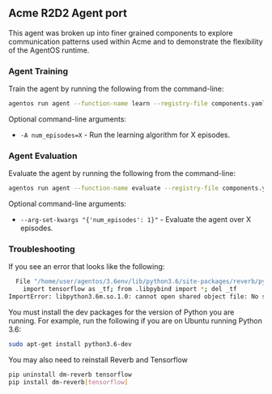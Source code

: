 ## Acme R2D2 Agent port

This agent was broken up into finer grained components to explore communication
patterns used within Acme and to demonstrate the flexibility of the AgentOS
runtime.

### Agent Training

Train the agent by running the following from the command-line:

```bash
agentos run agent --function-name learn --registry-file components.yaml --registry-file arguments.yaml --arg-set-id learn_args
```

Optional command-line arguments:

* `-A num_episodes=X` - Run the learning algorithm for X episodes.


### Agent Evaluation

Evaluate the agent by running the following from the command-line:

```bash
agentos run agent --function-name evaluate --registry-file components.yaml --registry-file arguments.yaml --arg-set-id evaluate_args
```

Optional command-line arguments:
* `--arg-set-kwargs "{'num_episodes': 1}"` - Evaluate the agent over X episodes.

### Troubleshooting

If you see an error that looks like the following:

```bash
  File "/home/user/agentos/3.6env/lib/python3.6/site-packages/reverb/pybind.py", line 1, in <module>
    import tensorflow as _tf; from .libpybind import *; del _tf
ImportError: libpython3.6m.so.1.0: cannot open shared object file: No such file or directory

```

You must install the dev packages for the version of Python you are running.
For example, run the following if you are on Ubuntu running Python 3.6:

```bash
sudo apt-get install python3.6-dev
```

You may also need to reinstall Reverb and Tensorflow

```bash
pip uninstall dm-reverb tensorflow
pip install dm-reverb[tensorflow]

